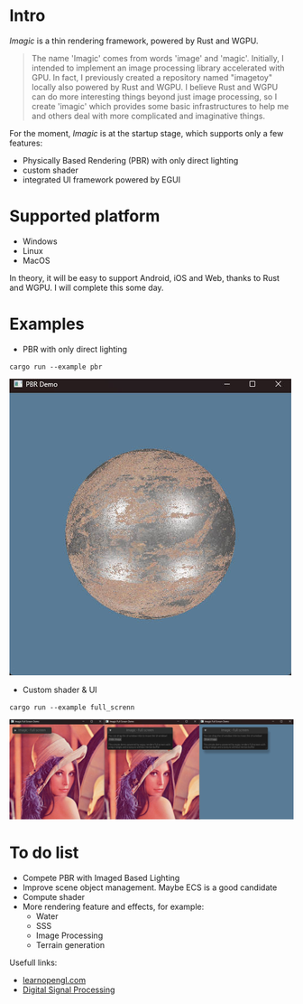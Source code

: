 # Intro
*Imagic* is a thin rendering framework, powered by Rust and WGPU.
> The name 'Imagic' comes from words 'image' and 'magic'. Initially, I intended to implement an image processing library accelerated with GPU. In fact, I previously created a repository named "imagetoy" locally also powered by Rust and WGPU. I believe Rust and WGPU can do more interesting things beyond just image processing, so I create 'imagic' which provides some basic infrastructures to help me and others deal with more complicated and imaginative things.


For the moment, *Imagic* is at the startup stage, which supports only a few features:
- Physically Based Rendering (PBR) with only direct lighting
- custom shader
- integrated UI framework powered by EGUI

# Supported platform
- Windows
- Linux
- MacOS

In theory, it will be easy to support Android, iOS and Web, thanks to Rust and WGPU. I will complete this some day.

# Examples
- PBR with only direct lighting
```shell
cargo run --example pbr
```
![direct PBR lighting](./assets/pbr_only_direct_lighting.jpg)

- Custom shader & UI
```shell
cargo run --example full_screnn
```

![custom shader and UI](./assets/custom_shader_with_ui.jpg)

# To do list
- Compete PBR with Imaged Based Lighting
- Improve scene object management. Maybe ECS is a good candidate
- Compute shader
- More rendering feature and effects, for example:
    - Water
    - SSS
    - Image Processing
    - Terrain generation


Usefull links:
- [learnopengl.com](https://learnopengl.com/)
- [Digital Signal Processing](https://songho.ca/dsp/index.html)